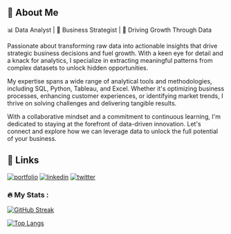 ## 🚀 About Me
📊 Data Analyst | 💼 Business Strategist | 🚀 Driving Growth Through Data

Passionate about transforming raw data into actionable insights that drive strategic business decisions and fuel growth. With a keen eye for detail and a knack for analytics, I specialize in extracting meaningful patterns from complex datasets to unlock hidden opportunities.

My expertise spans a wide range of analytical tools and methodologies, including SQL, Python, Tableau, and Excel. Whether it's optimizing business processes, enhancing customer experiences, or identifying market trends, I thrive on solving challenges and delivering tangible results.

With a collaborative mindset and a commitment to continuous learning, I'm dedicated to staying at the forefront of data-driven innovation. Let's connect and explore how we can leverage data to unlock the full potential of your business.


## 🔗 Links
[![portfolio](https://img.shields.io/badge/my_portfolio-000?style=for-the-badge&logo=ko-fi&logoColor=white)](https://www.datascienceportfol.io/SamuelDribsa)
[![linkedin](https://img.shields.io/badge/linkedin-0A66C2?style=for-the-badge&logo=linkedin&logoColor=white)](https://www.linkedin.com/in/samuel-dribsa)
[![twitter](https://img.shields.io/badge/twitter-1DA1F2?style=for-the-badge&logo=twitter&logoColor=white)](https://twitter.com/samuel_Dir)



### :fire: My Stats :
[![GitHub Streak](http://github-readme-streak-stats.herokuapp.com?user=Samidirbsa&theme=dark&background=000000)](https://git.io/streak-stats)<br>

[![Top Langs](https://github-readme-stats.vercel.app/api/top-langs/?username=Samidirbsa&layout=compact&theme=vision-friendly-dark)](https://github.com/anuraghazra/github-readme-stats )
